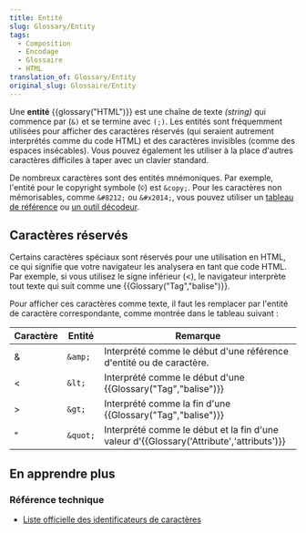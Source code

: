 ```yaml
---
title: Entité
slug: Glossary/Entity
tags:
  - Composition
  - Encodage
  - Glossaire
  - HTML
translation_of: Glossary/Entity
original_slug: Glossaire/Entity
---
```

Une **entité** {{glossary("HTML")}} est une chaîne de texte _(string)_ qui commence par (`&)` et se termine avec `(;)`. Les entités sont fréquemment utilisées pour afficher des caractères réservés (qui seraient autrement interprétés comme du code HTML) et des caractères invisibles (comme des espaces insécables). Vous pouvez également les utiliser à la place d'autres caractères difficiles à taper avec un clavier standard.

De nombreux caractères sont des entités mnémoniques. Par exemple, l'entité pour le copyright symbole (`©`) est `&copy;`. Pour les caractères non mémorisables, comme `&#8212;` ou `&#x2014;`, vous pouvez utiliser un [tableau de référence](https://dev.w3.org/html5/html-author/charref) ou [un outil décodeur](https://mothereff.in/html-entities).

## Caractères réservés

Certains caractères spéciaux sont réservés pour une utilisation en HTML, ce qui signifie que votre navigateur les analysera en tant que code HTML. Par exemple, si vous utilisez le signe inférieur (<), le navigateur interprète tout texte qui suit comme une {{Glossary("Tag","balise")}}.

Pour afficher ces caractères comme texte, il faut les remplacer par l'entité de caractère correspondante, comme montrée dans le tableau suivant :

| Caractère | Entité   | Remarque                                                                                            |
| --------- | -------- | --------------------------------------------------------------------------------------------------- |
| &         | `&amp;`  | Interprété comme le début d'une référence d'entité ou de caractère.                                 |
| <         | `&lt;`   | Interprété comme le début d'une {{Glossary("Tag","balise")}}                                |
| >         | `&gt;`   | Interprété comme la fin d'une {{Glossary("Tag","balise")}}                                  |
| "         | `&quot;` | Interprété comme le début et la fin d'une valeur d'{{Glossary('Attribute','attributs')}} |

## En apprendre plus

### Référence technique

- [Liste officielle des identificateurs de caractères](http://dev.w3.org/html5/html-author/charref)
